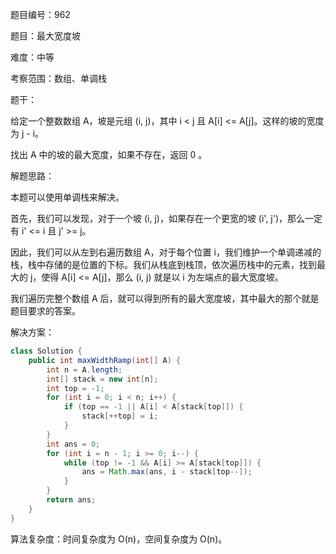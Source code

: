 题目编号：962

题目：最大宽度坡

难度：中等

考察范围：数组、单调栈

题干：

给定一个整数数组 A，坡是元组 (i, j)，其中 i < j 且 A[i] <= A[j]。这样的坡的宽度为 j - i。

找出 A 中的坡的最大宽度，如果不存在，返回 0 。

解题思路：

本题可以使用单调栈来解决。

首先，我们可以发现，对于一个坡 (i, j)，如果存在一个更宽的坡 (i', j')，那么一定有 i' <= i 且 j' >= j。

因此，我们可以从左到右遍历数组 A，对于每个位置 i，我们维护一个单调递减的栈，栈中存储的是位置的下标。我们从栈底到栈顶，依次遍历栈中的元素，找到最大的 j，使得 A[i] <= A[j]，那么 (i, j) 就是以 i 为左端点的最大宽度坡。

我们遍历完整个数组 A 后，就可以得到所有的最大宽度坡，其中最大的那个就是题目要求的答案。

解决方案：

```java
class Solution {
    public int maxWidthRamp(int[] A) {
        int n = A.length;
        int[] stack = new int[n];
        int top = -1;
        for (int i = 0; i < n; i++) {
            if (top == -1 || A[i] < A[stack[top]]) {
                stack[++top] = i;
            }
        }
        int ans = 0;
        for (int i = n - 1; i >= 0; i--) {
            while (top != -1 && A[i] >= A[stack[top]]) {
                ans = Math.max(ans, i - stack[top--]);
            }
        }
        return ans;
    }
}
```

算法复杂度：时间复杂度为 O(n)，空间复杂度为 O(n)。